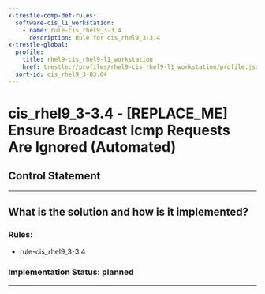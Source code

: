 ```yaml
---
x-trestle-comp-def-rules:
  software-cis_l1_workstation:
    - name: rule-cis_rhel9_3-3.4
      description: Rule for cis_rhel9_3-3.4
x-trestle-global:
  profile:
    title: rhel9-cis_rhel9-l1_workstation
    href: trestle://profiles/rhel9-cis_rhel9-l1_workstation/profile.json
  sort-id: cis_rhel9_3-03.04
---
```


# cis_rhel9_3-3.4 - \[REPLACE_ME\] Ensure Broadcast Icmp Requests Are Ignored (Automated)

## Control Statement

______________________________________________________________________

## What is the solution and how is it implemented?

<!-- For implementation status enter one of: implemented, partial, planned, alternative, not-applicable -->

<!-- Note that the list of rules under ### Rules: is read-only and changes will not be captured after assembly to JSON -->

<!-- Add control implementation description here for control: cis_rhel9_3-3.4 -->

### Rules:

  - rule-cis_rhel9_3-3.4

### Implementation Status: planned

______________________________________________________________________
